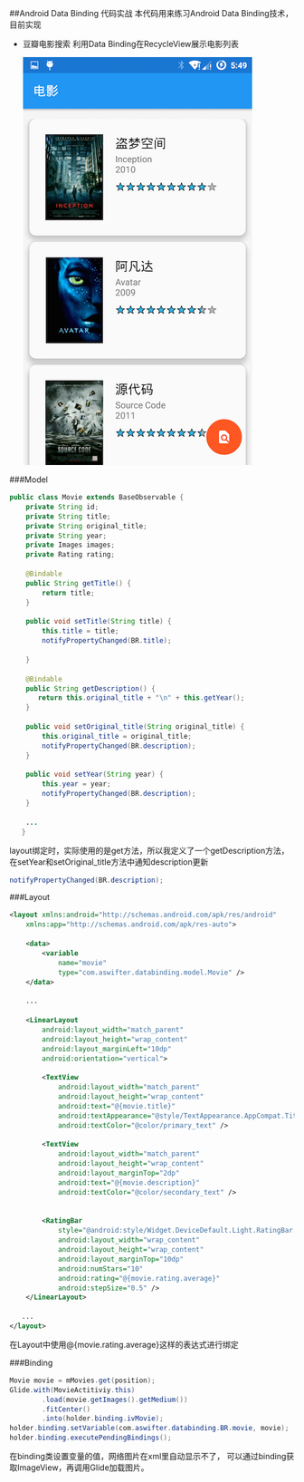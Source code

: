 ##Android Data Binding 代码实战
本代码用来练习Android Data Binding技术，
目前实现
- 豆瓣电影搜索
  利用Data Binding在RecycleView展示电影列表

  ![data-binding-example](/images/data-binding-example.png)

###Model

```java
public class Movie extends BaseObservable {
    private String id;
    private String title;
    private String original_title;
    private String year;
    private Images images;
    private Rating rating;

    @Bindable
    public String getTitle() {
        return title;
    }

    public void setTitle(String title) {
        this.title = title;
        notifyPropertyChanged(BR.title);

    }

    @Bindable
    public String getDescription() {
       return this.original_title + "\n" + this.getYear();
    }

    public void setOriginal_title(String original_title) {
        this.original_title = original_title;
        notifyPropertyChanged(BR.description);
    }

    public void setYear(String year) {
        this.year = year;
        notifyPropertyChanged(BR.description);
    }

    ...
   }
```

layout绑定时，实际使用的是get方法，所以我定义了一个getDescription方法，
在setYear和setOriginal_title方法中通知description更新
```java
notifyPropertyChanged(BR.description);
```

###Layout

```xml
<layout xmlns:android="http://schemas.android.com/apk/res/android"
    xmlns:app="http://schemas.android.com/apk/res-auto">

    <data>
        <variable
            name="movie"
            type="com.aswifter.databinding.model.Movie" />
    </data>

    ...

    <LinearLayout
        android:layout_width="match_parent"
        android:layout_height="wrap_content"
        android:layout_marginLeft="10dp"
        android:orientation="vertical">

        <TextView
            android:layout_width="match_parent"
            android:layout_height="wrap_content"
            android:text="@{movie.title}"
            android:textAppearance="@style/TextAppearance.AppCompat.Title"
            android:textColor="@color/primary_text" />

        <TextView
            android:layout_width="match_parent"
            android:layout_height="wrap_content"
            android:layout_marginTop="2dp"
            android:text="@{movie.description}"
            android:textColor="@color/secondary_text" />


        <RatingBar
            style="@android:style/Widget.DeviceDefault.Light.RatingBar.Small"
            android:layout_width="wrap_content"
            android:layout_height="wrap_content"
            android:layout_marginTop="10dp"
            android:numStars="10"
            android:rating="@{movie.rating.average}"
            android:stepSize="0.5" />
    </LinearLayout>

   ...
</layout>
```
在Layout中使用@{movie.rating.average}这样的表达式进行绑定


###Binding
```java
Movie movie = mMovies.get(position);
Glide.with(MovieActitiviy.this)
        .load(movie.getImages().getMedium())
        .fitCenter()
        .into(holder.binding.ivMovie);
holder.binding.setVariable(com.aswifter.databinding.BR.movie, movie);
holder.binding.executePendingBindings();
```

在binding类设置变量的值，网络图片在xml里自动显示不了，
可以通过binding获取ImageView，再调用Glide加载图片。